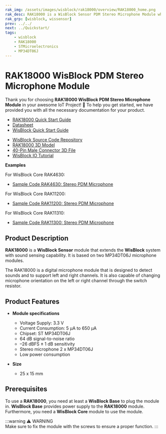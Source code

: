 ```yaml
---
rak_img: /assets/images/wisblock/rak18000/overview/RAK18000_home.png
rak_desc: RAK18000 is a WisBlock Sensor PDM Stereo Microphone Module which add sound sensing capability on the WisBlock platform. It is based on the two MP34DT06J microphone modules.
rak_grp: [wisblock, wissensor]
prev: ../../
next: ../Quickstart/
tags:
    - wisblock
    - RAK18000
    - STMicroelectronics
    - MP34DT06J
---
```


# RAK18000 WisBlock PDM Stereo Microphone Module

Thank you for choosing **RAK18000 WisBlock PDM Stereo Microphone Module** in your awesome IoT Project! 🎉 To help you get started, we have provided you with all the necessary documentation for your product.

* [RAK18000 Quick Start Guide](../Quickstart/)
* [Datasheet](../Datasheet/)
* <a href="../../Quickstart/" target="_blank">WisBlock Quick Start Guide</a>
<!---* [WisBlock Quick Start Guide](../../Quickstart/)-->
* [WisBlock Source Code Repository](https://github.com/RAKWireless/WisBlock/)
* [RAK18000 3D Model](https://downloads.rakwireless.com/3D_File/WisBlock/3D_RAK18000.stp)
* [40-Pin Male Connector 3D File](https://downloads.rakwireless.com/3D_File/Accessory/WisConnector/M40S1003K6M.stp)
* [WisBlock IO Tutorial](/Knowledge-Hub/Learn/WisBlock-IO-Tutorial/)

**Examples**

For WisBlock Core RAK4630:

* [Sample Code RAK4630: Stereo PDM Microphone](https://github.com/RAKWireless/WisBlock/tree/master/examples/RAK4630/IO/RAK18000_Stereo)

For WisBlock Core RAK11200:

* [Sample Code RAK11200: Stereo PDM Microphone](https://github.com/RAKWireless/WisBlock/tree/master/examples/RAK11200/IO/RAK18000_Stereo)

For WisBlock Core RAK11310:

* [Sample Code RAK11300: Stereo PDM Microphone](https://github.com/RAKWireless/WisBlock/tree/master/examples/RAK11300/IO/RAK18000_Stereo)

## Product Description

**RAK18000** is a **WisBlock Sensor** module that extends the **WisBlock** system with sound sensing capability. It is based on two MP34DT06J microphone modules.

The RAK18000 is a digital microphone module that is designed to detect sounds and to support left and right channels. It is also capable of changing microphone orientation on the left or right channel through the switch resistor.

## Product Features

* **Module specifications**    
    - Voltage Supply: 3.3&nbsp;V
    - Current Consumption: 5&nbsp;µA to 650&nbsp;µA
    - Chipset: ST MP34DT06J
    - 64&nbsp;dB signal-to-noise ratio
    - –26&nbsp;dBFS ± 1&nbsp;dB sensitivity 
    - Stereo microphone 2 x MP34DT06J   
    - Low power consumption
  
* **Size**    
    * 25 x 15&nbsp;mm  

## Prerequisites

To use a **RAK18000**, you need at least a **WisBlock Base** to plug the module in. **WisBlock Base** provides power supply to the **RAK18000** module. Furthermore, you need a **WisBlock Core** module to use the module.   

:::warning ⚠️ WARNING    
Make sure to fix the module with the screws to ensure a proper function.
:::
